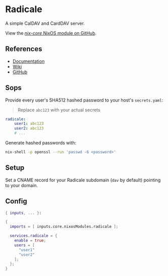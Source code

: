 # Radicale

A simple CalDAV and CardDAV server.

View the [*nix-core* NixOS module on GitHub](https://github.com/sid115/nix-core/tree/master/modules/nixos/radicale).

## References

- [Documentation](https://radicale.org/v3.html#documentation-1)
- [Wiki](https://github.com/Kozea/Radicale/wiki)
- [GitHub](https://github.com/Kozea/Radicale)

## Sops

Provide every user's SHA512 hashed password to your host's `secrets.yaml`:

> Replace `abc123` with your actual secrets

```yaml
radicale:
    user1: abc123
    user2: abc123
    # ...
```

Generate hashed passwords with:

```sh
nix-shell -p openssl --run 'passwd -6 <password>'
```

## Setup

Set a CNAME record for your Radicale subdomain (`dav` by default) pointing to your domain.

## Config

```nix
{ inputs, ... }:

{
  imports = [ inputs.core.nixosModules.radicale ];

  services.radicale = {
    enable = true;
    users = [
      "user1"
      "user2"
    ];
  };
}
```
